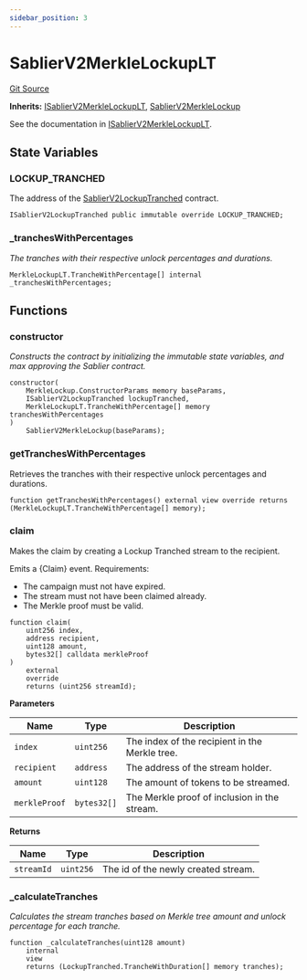 ```yaml
---
sidebar_position: 3
---
```


# SablierV2MerkleLockupLT

[Git Source](https://github.com/sablier-labs/v2-periphery/blob/73831c7dcaa5ec4e2fed6caa0f8040154e53030a/src/SablierV2MerkleLockupLT.sol)

**Inherits:**
[ISablierV2MerkleLockupLT](/docs/contracts/v2/reference/periphery/interfaces/interface.ISablierV2MerkleLockupLT.md),
[SablierV2MerkleLockup](/docs/contracts/v2/reference/periphery/abstracts/abstract.SablierV2MerkleLockup.md)

See the documentation in
[ISablierV2MerkleLockupLT](/docs/contracts/v2/reference/periphery/interfaces/interface.ISablierV2MerkleLockupLT.md).

## State Variables

### LOCKUP_TRANCHED

The address of the [SablierV2LockupTranched](docs/contracts/v2/reference/core/contract.SablierV2LockupTranched.md)
contract.

```solidity
ISablierV2LockupTranched public immutable override LOCKUP_TRANCHED;
```

### \_tranchesWithPercentages

_The tranches with their respective unlock percentages and durations._

```solidity
MerkleLockupLT.TrancheWithPercentage[] internal _tranchesWithPercentages;
```

## Functions

### constructor

_Constructs the contract by initializing the immutable state variables, and max approving the Sablier contract._

```solidity
constructor(
    MerkleLockup.ConstructorParams memory baseParams,
    ISablierV2LockupTranched lockupTranched,
    MerkleLockupLT.TrancheWithPercentage[] memory tranchesWithPercentages
)
    SablierV2MerkleLockup(baseParams);
```

### getTranchesWithPercentages

Retrieves the tranches with their respective unlock percentages and durations.

```solidity
function getTranchesWithPercentages() external view override returns (MerkleLockupLT.TrancheWithPercentage[] memory);
```

### claim

Makes the claim by creating a Lockup Tranched stream to the recipient.

Emits a {Claim} event. Requirements:

- The campaign must not have expired.
- The stream must not have been claimed already.
- The Merkle proof must be valid.

```solidity
function claim(
    uint256 index,
    address recipient,
    uint128 amount,
    bytes32[] calldata merkleProof
)
    external
    override
    returns (uint256 streamId);
```

**Parameters**

| Name          | Type        | Description                                    |
| ------------- | ----------- | ---------------------------------------------- |
| `index`       | `uint256`   | The index of the recipient in the Merkle tree. |
| `recipient`   | `address`   | The address of the stream holder.              |
| `amount`      | `uint128`   | The amount of tokens to be streamed.           |
| `merkleProof` | `bytes32[]` | The Merkle proof of inclusion in the stream.   |

**Returns**

| Name       | Type      | Description                         |
| ---------- | --------- | ----------------------------------- |
| `streamId` | `uint256` | The id of the newly created stream. |

### \_calculateTranches

_Calculates the stream tranches based on Merkle tree amount and unlock percentage for each tranche._

```solidity
function _calculateTranches(uint128 amount)
    internal
    view
    returns (LockupTranched.TrancheWithDuration[] memory tranches);
```
